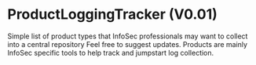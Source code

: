 # ProductLoggingTracker (V0.01)
Simple list of product types that InfoSec professionals may want to collect into a central repository
Feel free to suggest updates. Products are mainly InfoSec specific tools to help track and jumpstart log collection. 
